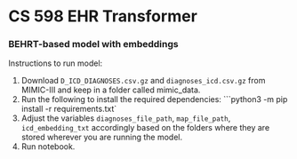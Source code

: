 # CS 598 EHR Transformer

### BEHRT-based model with embeddings

Instructions to run model:

1) Download `D_ICD_DIAGNOSES.csv.gz` and `diagnoses_icd.csv.gz` from MIMIC-III and keep in a folder called mimic_data. 
2) Run the following to install the required dependencies:
```python3 -m pip install -r requirements.txt`
3) Adjust the variables `diagnoses_file_path`, `map_file_path`, `icd_embedding_txt` accordingly based on the folders where they are stored wherever you are running the model.
4) Run notebook.
